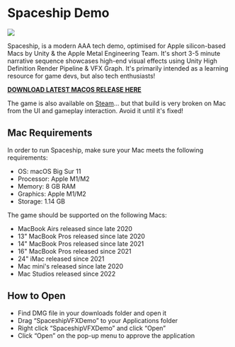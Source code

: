 # Spaceship Demo

![](https://blogs.unity3d.com/wp-content/uploads/2019/08/image10.png)

Spaceship, is a modern AAA tech demo, optimised for Apple silicon-based Macs by Unity & the Apple Metal Engineering Team. It's short 3-5 minute narrative sequence showcases high-end visual effects using Unity High Definition Render Pipeline & VFX Graph. It's primarily intended as a learning resource for game devs, but also tech enthusiasts! 

**[DOWNLOAD LATEST MACOS RELEASE HERE](https://github.com/mrmacright/SpaceshipDemo/releases/tag/MrMacRightBuilds)**

The game is also available on [Steam](https://store.steampowered.com/app/1605230/Spaceship__Visual_Effect_Graph_Demo/)... but that build is very broken on Mac from the UI and gameplay interaction. Avoid it until it's fixed! 

## Mac Requirements

In order to run Spaceship, make sure your Mac meets the following requirements:
* OS: macOS Big Sur 11 
* Processor: Apple M1/M2
* Memory: 8 GB RAM
* Graphics: Apple M1/M2
* Storage: 1.14 GB

The game should be supported on the following Macs:
* MacBook Airs released since late 2020
* 13" MacBook Pros released since late 2020
* 14" MacBook Pros released since late 2021
* 16" MacBook Pros released since 2021
* 24" iMac released since 2021
* Mac mini's released since late 2020
* Mac Studios released since 2022

## How to Open
* Find DMG file in your downloads folder and open it
* Drag “SpaceshipVFXDemo” to your Applications folder
* Right click “SpaceshipVFXDemo” and click “Open”
* Click “Open” on the pop-up menu to approve the application 
